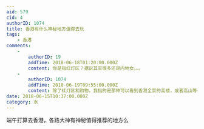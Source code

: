 ```yaml
---
aid: 579
cid: 4
authorID: 1074
title: 香港有什么神秘地方值得去玩
tags:
    - 香港
comments:
    -
        authorID: 19
        addTime: 2018-06-18T01:20:00.000Z
        content: 你是指红灯区？据说其实很多还是内地女。。。
    -
        authorID: 1074
        addTime: 2018-06-19T09:55:00.000Z
        content: 除了红灯区和购物，我指的是那种可以看到香港全景的高楼，或者高山等一些有意思、好玩等地方。
date: 2018-06-15T10:37:00.000Z
category: 水
---
```


端午打算去香港，各路大神有神秘值得推荐的地方么
